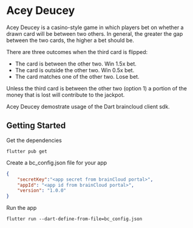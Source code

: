 # Acey Deucey

Acey Deucey is a casino-style game in which players bet on whether a drawn card will be between two others. In general, the greater the gap between the two cards, the higher a bet should be.

There are three outcomes when the third card is flipped:

- The card is between the other two. Win 1.5x bet.
- The card is outside the other two. Win 0.5x bet.
- The card matches one of the other two. Lose bet.

Unless the third card is between the other two (option 1) a portion of the money that is lost will contribute to the jackpot.


Acey Deucey demostrate usage of the Dart braincloud client sdk.

## Getting Started


Get the dependencies

```shell
flutter pub get
```

Create a bc_config.json file for your app 
```json
{
    "secretKey":"<app secret from brainCloud portal>",
    "appId": "<app id from brainCloud portal>",
    "version": "1.0.0"
}
```

Run the app
```shell
flutter run --dart-define-from-file=bc_config.json
```


